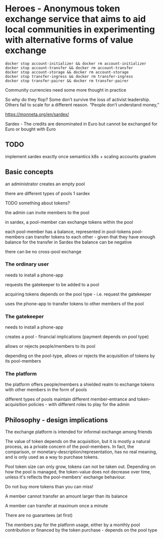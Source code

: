 # Heroes - Anonymous token exchange service that aims to aid local communities in experimenting with alternative forms of value exchange



```
docker stop account-initializer && docker rm account-initializer
docker stop account-transfer && docker rm account-transfer
docker stop account-storage && docker rm account-storage
docker stop transfer-ingress && docker rm transfer-ingress
docker stop transfer-pairer && docker rm transfer-pairer
```


Community currencies need some more thought in practice

So why do they flop? Some don’t survive the loss of activist leadership. Others fail to scale for a different reason. “People don’t understand money,”

https://monneta.org/en/sardex/

Sardex - The credits are denominated in Euro but cannot be exchanged for Euro or bought with Euro

## TODO
implement sardex
exactly once semantics
k8s + scaling accounts
graalvm

## Basic concepts

an administrator creates an empty pool

there are different types of pools
1 sardex

TODO something about tokens?

the admin can invite members to the pool

in sardex, a pool-member can exchange tokens within the pool

each pool-member has a balance, represented in pool-tokens
pool-members can transfer tokens to each other - given that they have enough balance for the transfer
in Sardex the balance can be negative

there can be no cross-pool exchange

### The ordinary user

needs to install a phone-app

requests the gatekeeper to be added to a pool

acquiring tokens depends on the pool type - i.e. request the gatekeeper

uses the phone-app to transfer tokens to other members of the pool

### The gatekeeper

needs to install a phone-app

creates a pool - financial implications (payment depends on pool type)

allows or rejects people/members to its pool

depending on the pool-type, allows or rejects the acquisition of tokens by its pool-members

### The platform

the platform offers people/members a shielded realm to exchange tokens with other members in the form of pools

different types of pools maintain different member-entrance and token-acquisition policies - with different roles to play for the admin


## Philosophy - design implications

The exchange platform is intended for informal exchange among friends

The value of token depends on the acquisition, but it is mostly a natural process, as a private concern of the pool-members. In fact,
the comparison, or monetary-description/representation, has no real meaning, and is only used as a way to purchase tokens.

Pool token size can only grow, tokens can not be taken out. Depending on how the pool is managed, the token-value does not decrease over time, unless it's reflects the pool-members' exchange behaviour.

Do not buy more tokens than you can miss!

A member cannot transfer an amount larger than its balance

A member can transfer at maximum once a minute

There are no guarantees (at first)

The members pay for the platform usage, either by a monthly pool contribution or financed by the token purchase - depends on the pool type
